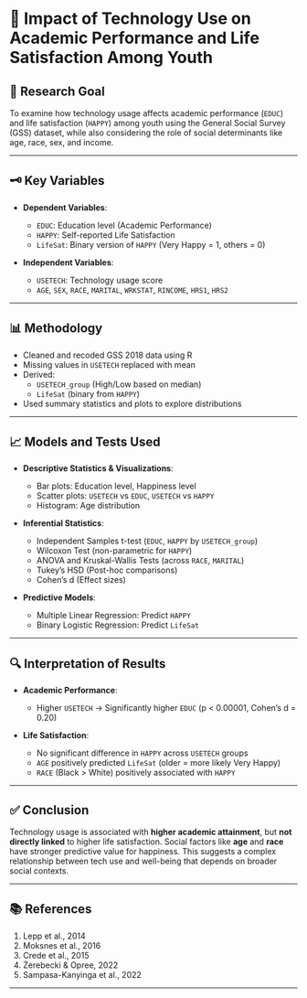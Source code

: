 # 📱 Impact of Technology Use on Academic Performance and Life Satisfaction Among Youth

## 🧠 Research Goal
To examine how technology usage affects academic performance (`EDUC`) and life satisfaction (`HAPPY`) among youth using the General Social Survey (GSS) dataset, while also considering the role of social determinants like age, race, sex, and income.

---

## 🗝️ Key Variables

- **Dependent Variables**:
  - `EDUC`: Education level (Academic Performance)
  - `HAPPY`: Self-reported Life Satisfaction
  - `LifeSat`: Binary version of `HAPPY` (Very Happy = 1, others = 0)

- **Independent Variables**:
  - `USETECH`: Technology usage score
  - `AGE`, `SEX`, `RACE`, `MARITAL`, `WRKSTAT`, `RINCOME`, `HRS1`, `HRS2`

---

## 📊 Methodology

- Cleaned and recoded GSS 2018 data using R
- Missing values in `USETECH` replaced with mean
- Derived:
  - `USETECH_group` (High/Low based on median)
  - `LifeSat` (binary from `HAPPY`)
- Used summary statistics and plots to explore distributions

---

## 📈 Models and Tests Used

- **Descriptive Statistics & Visualizations**:
  - Bar plots: Education level, Happiness level
  - Scatter plots: `USETECH` vs `EDUC`, `USETECH` vs `HAPPY`
  - Histogram: Age distribution

- **Inferential Statistics**:
  - Independent Samples t-test (`EDUC`, `HAPPY` by `USETECH_group`)
  - Wilcoxon Test (non-parametric for `HAPPY`)
  - ANOVA and Kruskal-Wallis Tests (across `RACE`, `MARITAL`)
  - Tukey’s HSD (Post-hoc comparisons)
  - Cohen’s d (Effect sizes)

- **Predictive Models**:
  - Multiple Linear Regression: Predict `HAPPY`
  - Binary Logistic Regression: Predict `LifeSat`

---

## 🔍 Interpretation of Results

- **Academic Performance**:
  - Higher `USETECH` → Significantly higher `EDUC` (p < 0.00001, Cohen’s d = 0.20)
  
- **Life Satisfaction**:
  - No significant difference in `HAPPY` across `USETECH` groups
  - `AGE` positively predicted `LifeSat` (older = more likely Very Happy)
  - `RACE` (Black > White) positively associated with `HAPPY`

---

## ✅ Conclusion

Technology usage is associated with **higher academic attainment**, but **not directly linked** to higher life satisfaction. Social factors like **age** and **race** have stronger predictive value for happiness. This suggests a complex relationship between tech use and well-being that depends on broader social contexts.

---

## 📚 References

1. Lepp et al., 2014  
2. Moksnes et al., 2016  
3. Crede et al., 2015  
4. Żerebecki & Opree, 2022  
5. Sampasa-Kanyinga et al., 2022

---

